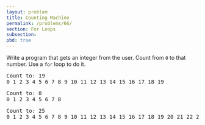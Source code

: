 ```yaml
---
layout: problem
title: Counting Machine
permalink: /problems/66/
section: For Loops
subsection: 
pbd: true
---
```

Write a program that gets an integer from the user. Count from `0` to that number. Use a `for` loop to do it.

<pre class="terminal">
Count to: <kbd>19</kbd>
0 1 2 3 4 5 6 7 8 9 10 11 12 13 14 15 16 17 18 19
</pre>
 
<pre class="terminal">
Count to: <kbd>8</kbd>
0 1 2 3 4 5 6 7 8
</pre>
 
<pre class="terminal">
Count to: <kbd>25</kbd>
0 1 2 3 4 5 6 7 8 9 10 11 12 13 14 15 16 17 18 19 20 21 22 23 24 25
</pre>